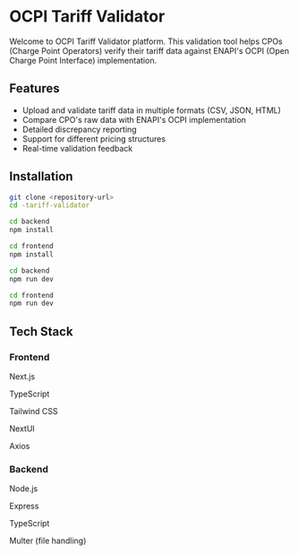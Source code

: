 # OCPI Tariff Validator

Welcome to OCPI Tariff Validator platform. This validation tool helps CPOs (Charge Point Operators) verify their tariff data against ENAPI's OCPI (Open Charge Point Interface) implementation.

## Features

- Upload and validate tariff data in multiple formats (CSV, JSON, HTML)
- Compare CPO's raw data with ENAPI's OCPI implementation
- Detailed discrepancy reporting
- Support for different pricing structures
- Real-time validation feedback

## Installation

```bash
git clone <repository-url>
cd -tariff-validator

cd backend
npm install

cd frontend
npm install

cd backend
npm run dev

cd frontend
npm run dev
```

## Tech Stack

### Frontend

Next.js

TypeScript

Tailwind CSS

NextUI

Axios

### Backend

Node.js

Express

TypeScript

Multer (file handling)
